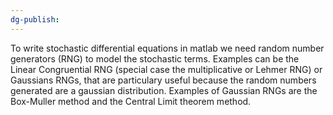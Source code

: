 ```yaml
---
dg-publish:
---
```

To write stochastic differential equations in matlab we need random number generators (RNG) to model the stochastic terms.
Examples can be the Linear Congruential RNG (special case the multiplicative or Lehmer RNG) or Gaussians RNGs, that are particulary useful because the random numbers generated are a gaussian distribution.
Examples of Gaussian RNGs are the Box-Muller method and the Central Limit theorem method.